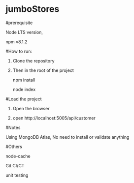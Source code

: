 # jumboStores

#prerequisite

Node LTS version,

npm v8.1.2

#How to run:
1. Clone the repository

2. Then in the root of the project

    npm install
    
    node index
    
 #Load the project
 
 1. Open the browser

 2. open http://localhost:5005/api/customer


#Notes

Using MongoDB Atlas, No need to install or validate anything


#Others

node-cache

Git CI/CT

unit testing
